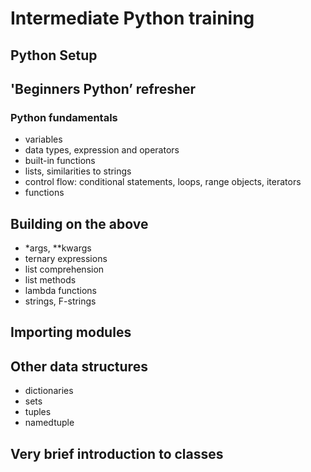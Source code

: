 # Intermediate Python training

## Python Setup

## 'Beginners Python’ refresher

### Python fundamentals

- variables
- data types, expression and operators
- built-in functions
- lists, similarities to strings
- control flow: conditional statements, loops, range objects, iterators
- functions

## Building on the above

- *args, **kwargs
- ternary expressions
- list comprehension
- list methods
- lambda functions
- strings, F-strings

## Importing modules

## Other data structures

- dictionaries
- sets
- tuples
- namedtuple

## Very brief introduction to classes

